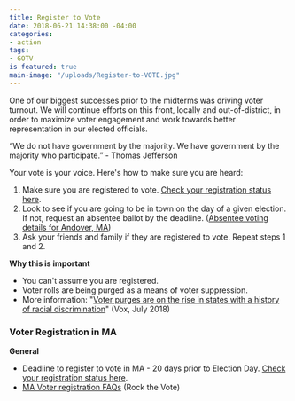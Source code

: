 ```yaml
---
title: Register to Vote
date: 2018-06-21 14:38:00 -04:00
categories:
- action
tags:
- GOTV
is featured: true
main-image: "/uploads/Register-to-VOTE.jpg"
---
```


One of our biggest successes prior to the midterms was driving voter turnout. We will continue efforts on this front, locally and out-of-district, in order to maximize voter engagement and work towards better representation in our elected officials. 

“We do not have government by the majority. We have government by the majority who participate.” - Thomas Jefferson

Your vote is your voice. Here's how to make sure you are heard:
1. Make sure you are registered to vote. [Check your registration status here](https://bit.ly/1IYJYjQ).
2. Look to see if you are going to be in town on the day of a given election. If not, request an absentee ballot by the deadline. ([Absentee voting details for Andover, MA](https://bit.ly/2I5r4cy))
3. Ask your friends and family if they are registered to vote. Repeat steps 1 and 2. 

**Why this is important**
* You can't assume you are registered. 
* Voter rolls are being purged as a means of voter suppression. 
* More information: "[Voter purges are on the rise in states with a history of racial discrimination](https://bit.ly/2O48XXq)" (Vox, July 2018) 

### Voter Registration in MA
**General**
* Deadline to register to vote in MA - 20 days prior to Election Day. [Check your registration status here](https://bit.ly/1IYJYjQ).
* [MA Voter registration FAQs](https://www.rockthevote.org/voting-information/massachusetts/) (Rock the Vote)
